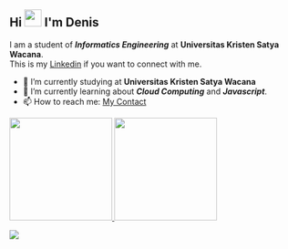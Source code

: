 ## Hi <img src="https://raw.githubusercontent.com/MartinHeinz/MartinHeinz/master/wave.gif" width="30px"> I'm Denis 

I am a student of ***Informatics Engineering*** at **Universitas Kristen Satya Wacana**.<br>
This is my [Linkedin](https://www.linkedin.com/in/denisadfer/) if you want to connect with me.

- 🔭 I’m currently studying at **Universitas Kristen Satya Wacana**
- 🌱 I’m currently learning about ***Cloud Computing*** and ***Javascript***.
- 📫 How to reach me: [My Contact](biolinky.co/denisadfer)

<p align="left">
<a href="https://github.com/denisadfer">
  <img height="180em" src="https://github-readme-stats-eight-theta.vercel.app/api?username=denisadfer&show_icons=true&theme=omni&include_all_commits=true&count_private=true"/>
  <img height="180em" src="https://github-readme-stats-eight-theta.vercel.app/api/top-langs/?username=denisadfer&layout=compact&langs_count=8&theme=omni"/>
</a>
</p>

![](https://komarev.com/ghpvc/?username=denisadfer&color=blue)
<!-- 
<img src="https://camo.githubusercontent.com/587cc3d3c72b574822f1021d1f5435b72d1e2d1c8a6c6805802b29ab0b0d5741/68747470733a2f2f76697369746f722d62616467652e6c616f62692e6963752f62616467653f706167655f69643d79756c697573697573312e79756c69757369757331"/> -->

<!-- 
**denisadfer/denisadfer** is a ✨ _special_ ✨ repository because its `README.md` (this file) appears on your GitHub profile.

Here are some ideas to get you started:

- 🔭 I’m currently working on ...
- 🌱 I’m currently learning ...
- 👯 I’m looking to collaborate on ...
- 🤔 I’m looking for help with ...
- 💬 Ask me about ...
- 📫 How to reach me: ...
- 😄 Pronouns: ...
- ⚡ Fun fact: ...

 -->
